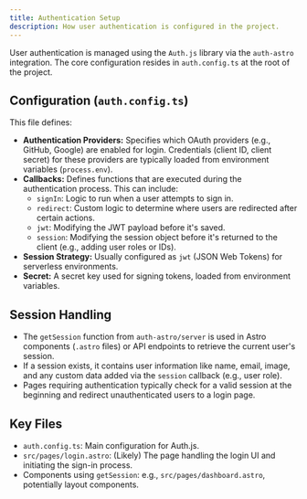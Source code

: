 ```yaml
---
title: Authentication Setup
description: How user authentication is configured in the project.
---
```


User authentication is managed using the `Auth.js` library via the `auth-astro` integration.
The core configuration resides in `auth.config.ts` at the root of the project.

## Configuration (`auth.config.ts`)

This file defines:

- **Authentication Providers:** Specifies which OAuth providers (e.g., GitHub, Google) are enabled for login. Credentials (client ID, client secret) for these providers are typically loaded from environment variables (`process.env`).
- **Callbacks:** Defines functions that are executed during the authentication process. This can include:
    - `signIn`: Logic to run when a user attempts to sign in.
    - `redirect`: Custom logic to determine where users are redirected after certain actions.
    - `jwt`: Modifying the JWT payload before it's saved.
    - `session`: Modifying the session object before it's returned to the client (e.g., adding user roles or IDs).
- **Session Strategy:** Usually configured as `jwt` (JSON Web Tokens) for serverless environments.
- **Secret:** A secret key used for signing tokens, loaded from environment variables.

## Session Handling

- The `getSession` function from `auth-astro/server` is used in Astro components (`.astro` files) or API endpoints to retrieve the current user's session.
- If a session exists, it contains user information like name, email, image, and any custom data added via the `session` callback (e.g., user role).
- Pages requiring authentication typically check for a valid session at the beginning and redirect unauthenticated users to a login page.

## Key Files

- `auth.config.ts`: Main configuration for Auth.js.
- `src/pages/login.astro`: (Likely) The page handling the login UI and initiating the sign-in process.
- Components using `getSession`: e.g., `src/pages/dashboard.astro`, potentially layout components. 